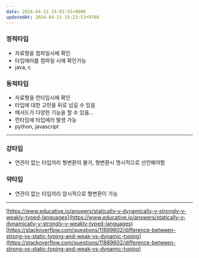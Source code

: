 ```yaml
---
date: 2024-04-21 15:02:55+0000
updatedAt: 2024-04-21 15:23:53+9780
---
```

### 정적타입
- 자료형을 컴파일시에 확인
- 타입에러를 컴파일 시에 확인가능
- java, c

### 동적타입
- 자료형을 런타임시에 확인
- 타입에 대한 고민을 뒤로 넘길 수 있음
- 메서드가 다양한 기능을 할 수 있음...
- 런타임에 타입에러 발생 가능
- python, javascript

---

### 강타입
- 연관이 없는 타입끼리 형변환이 불가, 형변환시 명시적으로 선언해야함

### 약타입
- 연관이 없는 타입끼리 암시적으로 형변환이 가능

---

[https://www.educative.io/answers/statically-v-dynamically-v-strongly-v-weakly-typed-languages](https://www.educative.io/answers/statically-v-dynamically-v-strongly-v-weakly-typed-languages)  
[https://stackoverflow.com/questions/11889602/difference-between-strong-vs-static-typing-and-weak-vs-dynamic-typing](https://stackoverflow.com/questions/11889602/difference-between-strong-vs-static-typing-and-weak-vs-dynamic-typing)